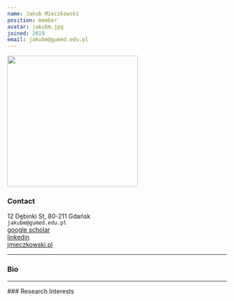 ```yaml
---
name: Jakub Mieczkowski
position: member
avatar: jakubm.jpg
joined: 2019
email: jakubm@gumed.edu.pl
---
```


<img width="300" src="{{site.baseurl}}/images/people/{{page.avatar}}" data-action="zoom">

### Contact
<i class="fa fa-building"></i> 12 Dębinki St, 80-211 Gdańsk<br>
<i class="fa fa-envelope-o"></i>  `jakubm@gumed.edu.pl`<br>
<i class="fa fa-bar-chart"></i> [google scholar](https://scholar.google.com/citations?hl=en&user=2oh_MFwAAAAJ) <br>
<a href="https://www.linkedin.com/in/jmieczkowski/"><i class="fa fa-linkedin"></i> linkedin</a><br>
 [jmieczkowski.pl](http://jmieczkowski.pl)
<hr>

### Bio
<hr>
### Research Interests

